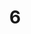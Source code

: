 ---
layout: painting
title: 6
image: /images/paintings/mdf/JRB Web 06-min.jpg
dimensions: 180mm x 480mm
media: Acrylic on MDF
group: MDF
---